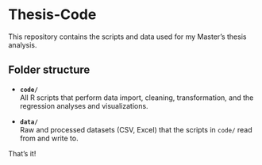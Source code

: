 # Thesis-Code

This repository contains the scripts and data used for my Master’s thesis analysis.

## Folder structure

- **`code/`**  
  All R scripts that perform data import, cleaning, transformation, and the regression analyses and visualizations.

- **`data/`**  
  Raw and processed datasets (CSV, Excel) that the scripts in `code/` read from and write to.



That’s it! 
